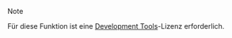 <!-- markdownlint-disable-file MD041 -->
> [!NOTE]
> Für diese Funktion ist eine [Development Tools][1]-Lizenz erforderlich.

<!-- Referenced links -->
[1]: ../../admin/license/expander-services/tool-box.md
